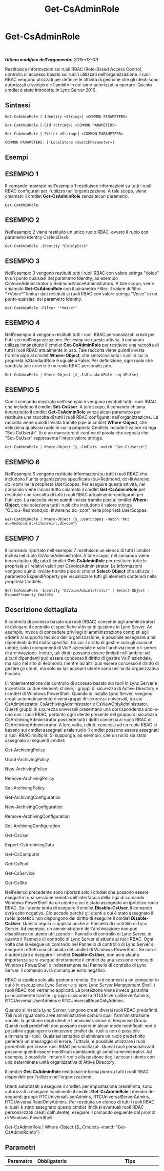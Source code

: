 ﻿---
title: Get-CsAdminRole
TOCTitle: Get-CsAdminRole
ms:assetid: ea15ee37-f7a1-4e67-afe8-08e63e8ca765
ms:mtpsurl: https://technet.microsoft.com/it-it/library/Gg399050(v=OCS.15)
ms:contentKeyID: 49302364
ms.date: 08/24/2015
mtps_version: v=OCS.15
ms.translationtype: HT
---

# Get-CsAdminRole

 

_**Ultima modifica dell'argomento:** 2015-03-09_

Restituisce informazioni sui ruoli RBAC (Role-Based Access Control, controllo di accesso basato sui ruoli) utilizzati nell'organizzazione. I ruoli RBAC vengono utilizzati per definire le attività di gestione che gli utenti sono autorizzati a svolgere e l'ambito in cui sono autorizzati a operare. Questo cmdlet è stato introdotto in Lync Server 2010.

## Sintassi

    Get-CsAdminRole [-Identity <String>] <COMMON PARAMETERS>

    Get-CsAdminRole [-Sid <String>] <COMMON PARAMETERS>

    Get-CsAdminRole [-Filter <String>] <COMMON PARAMETERS>

    COMMON PARAMETERS: [-LocalStore <SwitchParameter>]

## Esempi

## ESEMPIO 1

Il comando mostrato nell'esempio 1 restituisce informazioni su tutti i ruoli RBAC configurati per l'utilizzo nell'organizzazione. A tale scopo, viene chiamato il cmdlet **Get-CsAdminRole** senza alcun parametro.

    Get-CsAdminRole

## ESEMPIO 2

Nell'esempio 2 viene restituito un unico ruolo RBAC, ovvero il ruolo con parametro Identity CsHelpDesk.

    Get-CsAdminRole -Identity "CsHelpDesk"

## ESEMPIO 3

Nell'esempio 3 vengono restituiti tutti i ruoli RBAC con valore stringa "Voice" in un punto qualsiasi del parametro Identity, ad esempio CsVoiceAdministrator o RedmondVoiceAdministrators. A tale scopo, viene chiamato **Get-CsAdminRole** con il parametro Filter. Il valore di filtro "\*Voice\*" limita i dati restituiti ai ruoli RBAC con valore stringa "Voice" in un punto qualsiasi del parametro Identity.

    Get-CsAdminRole -Filter "*Voice*"

## ESEMPIO 4

Nell'esempio 4 vengono restituiti tutti i ruoli RBAC personalizzati creati per l'utilizzo nell'organizzazione. Per eseguire questa attività, il comando utilizza innanzitutto il cmdlet **Get-CsAdminRole** per restituire una raccolta di tutti i ruoli RBAC attualmente in uso. Tale raccolta viene quindi inviata tramite pipe al cmdlet **Where-Object**, che seleziona solo i ruoli in cui la proprietà IsStandardRole è uguale a False. Per definizione, ogni ruolo che soddisfa tale criterio è un ruolo RBAC personalizzato.

    Get-CsAdminRole | Where-Object {$_.IsStandardRole -eq $False}

## ESEMPIO 5

Con il comando mostrato nell'esempio 5 vengono restituiti tutti i ruoli RBAC che includono il cmdlet **Set-CsUser**. A tale scopo, il comando chiama innanzitutto il cmdlet **Get-CsAdminRole** senza alcun parametro per restituire una raccolta di tutti i ruoli RBAC configurati nell'organizzazione. La raccolta viene quindi inviata tramite pipe al cmdlet **Where-Object**, che seleziona qualsiasi ruolo in cui la proprietà Cmdlets include il valore stringa "Set-CsUser\\b". \\b è un marcatore di confine di parola che segnala che "Set-CsUser" rappresenta l'intero valore stringa.

    Get-CsAdminRole | Where-Object {$_.Cmdlets -match "Set-CsUser\b"}

## ESEMPIO 6

Nell'esempio 6 vengono restituite informazioni su tutti i ruoli RBAC che includono l'unità organizzativa specificata (ou=Redmond, dc=litwareinc, dc=com) nella proprietà UserScopes. Per eseguire questa attività, nel comando viene innanzitutto chiamato il cmdlet **Get-CsAdminRole** per restituire una raccolta di tutti i ruoli RBAC attualmente configurati per l'utilizzo. La raccolta viene quindi inviata tramite pipe al cmdlet **Where-Object**, che seleziona tutti i ruoli che includono il valore stringa "OU:ou=Redmond,dc=litwareinc,dc=com" nella proprietà UserScopes.

    Get-CsAdminRole | Where-Object {$_.UserScopes -match "OU: ou=Redmond,dc=litwareinc,dc=com"}

## ESEMPIO 7

Il comando riportato nell'esempio 7 restituisce un elenco di tutti i cmdlet inclusi nel ruolo CsVoiceAdministrator. A tale scopo, nel comando viene innanzitutto utilizzato il cmdlet **Get-CsAdminRole** per restituire tutte le proprietà e i relativi valori per CsVoiceAdministrator. Le informazioni vengono quindi inviate tramite pipe al cmdlet **Select-Object** che utilizza il parametro ExpandProperty per visualizzare tutti gli elementi contenuti nella proprietà Cmdlets.

    Get-CsAdminRole -Identity "CsVoiceAdministrator" | Select-Object -ExpandProperty Cmdlets

## Descrizione dettagliata

Il controllo di accesso basato sui ruoli (RBAC) consente agli amministratori di delegare il controllo di specifiche attività di gestione in Lync Server. Ad esempio, invece di concedere privilegi di amministrazione completi agli addetti al supporto tecnico dell'organizzazione, è possibile assegnare a tali dipendenti diritti molto specifici, tra cui il diritto di gestire solo gli account utente, solo i componenti di VoIP aziendale e solo l'archiviazione e il server di archiviazione. Inoltre, tali diritti possono essere limitati nell'ambito: ad alcuni dipendenti può essere concesso il diritto di gestire VoIP aziendale, ma solo nel sito di Redmond, mentre ad altri può essere concesso il diritto di gestire gli utenti, ma solo se tali account utente sono nell'unità organizzativa Finante.

L'implementazione del controllo di accesso basato sui ruoli in Lync Server è incentrata su due elementi chiave, i gruppi di sicurezza di Active Directory e i cmdlet di Windows PowerShell. Quando si installa Lync Server, vengono creati automaticamente diversi gruppi di sicurezza universali, tra cui CsAdministrator, CsArchivingAdministrator e CsViewOnlyAdministrator. Questi gruppi di sicurezza universali presentano una corrispondenza uno-a-uno con i ruoli RBAC, pertanto ogni utente presente nel gruppo di sicurezza CsArchivingAdministrator possiede tutti i diritti concessi al ruolo RBAC di CsArchivingAdministrator. A loro volta, i diritti concessi ad un ruolo RBAC si basano sui cmdlet assegnati a tale ruolo (i cmdlet possono essere assegnati a ruoli RBAC multipli). Si supponga, ad esempio, che un ruolo sia stato assegnato ai seguenti cmdlet:

Get-ArchivingPolicy

Grant-ArchivingPolicy

New-ArchivingPolicy

Remove-ArchivingPolicy

Set-ArchivingPolicy

Get-ArchivingConfiguration

New-ArchivingConfiguration

Remove-ArchivingConfiguration

Set-ArchivingConfiguration

Get-CsUser

Export-CsArchivingData

Get-CsComputer

Get-CsPool

Get-CsService

Get-CsSite

Nell'elenco precedente sono riportati solo i cmdlet che possono essere eseguiti in una sessione remota dell'interfaccia della riga di comando Windows PowerShell da un utente a cui è stato assegnato un ipotetico ruolo RBAC. Se l'utente tenta di eseguire il cmdlet **Disable-CsUser**, il comando avrà esito negativo. Ciò accade perché gli utenti a cui è stato assegnato il ruolo ipotetico non dispongono del diritto di eseguire il cmdlet **Disable-CsUser**. Questa regola si applica anche al Pannello di controllo di Lync Server. Ad esempio, un amministratore dell'archiviazione non può disabilitare un utente utilizzando il Pannello di controllo di Lync Server, in quanto il Pannello di controllo di Lync Server si attiene ai ruoli RBAC. Ogni volta che si esegue un comando nel Pannello di controllo di Lync Server si esegue in effetti una chiamata del cmdlet di Windows PowerShell. Se non si è autorizzati a eseguire il cmdlet **Disable-CsUser**, non avrà alcuna importanza se si esegue direttamente il cmdlet da una sessione remota di Windows PowerShell o indirettamente nel Pannello di controllo di Lync Server. Il comando avrà comunque esito negativo.

RBAC si applica solo alla gestione remota. Se si è connessi a un computer in cui è in esecuzione Lync Server e si apre Lync Server Management Shell, i ruoli RBAC non verranno applicati. La protezione viene invece garantita principalmente tramite i gruppi di sicurezza RTCUniversalServerAdmins, RTCUniversalUserAdmins e RTCUniversalReadOnlyAdmins.

Quando si installa Lync Server, vengono creati diversi ruoli RBAC predefiniti. Tali ruoli riguardano aree amministrative comuni quali l'amministrazione vocale, la gestione degli utenti e l'amministrazione di Response Group. Questi ruoli predefiniti non possono essere in alcun modo modificati: non è possibile aggiungere o rimuovere cmdlet dai ruoli e non è possibile eliminare tali ruoli. Qualsiasi tentativo di eliminare un ruolo predefinito genererà un messaggio di errore. Tuttavia, è possibile utilizzare i ruoli predefiniti per creare ruoli RBAC personalizzati. Questi ruoli personalizzati possono quindi essere modificati cambiando gli ambiti amministrativi. Ad esempio, è possibile limitare il ruolo alla gestione degli account utente con una determinata unità organizzativa di Attive Directory.

Il cmdlet **Get-CsAdminRole** restituisce informazioni su tutti i ruoli RBAC disponibili per l'utilizzo nell'organizzazione.

Utenti autorizzati a eseguire il cmdlet: per impostazione predefinita, sono autorizzati a eseguire localmente il cmdlet **Get-CsAdminRole** i membri dei seguenti gruppi: RTCUniversalUserAdmins, RTCUniversalServerAdmins, RTCUniversalReadOnlyAdmins. Per restituire un elenco di tutti i ruoli RBAC ai quali è stato assegnato questo cmdlet (inclusi eventuali ruoli RBAC personalizzati creati dall'utente), eseguire il comando seguente dal prompt di Windows PowerShell:

Get-CsAdminRole | Where-Object {$\_.Cmdlets –match "Get-CsAdminRole\\b"}

## Parametri


<table>
<colgroup>
<col style="width: 25%" />
<col style="width: 25%" />
<col style="width: 25%" />
<col style="width: 25%" />
</colgroup>
<thead>
<tr class="header">
<th>Parametro</th>
<th>Obbligatorio</th>
<th>Tipo</th>
<th>Descrizione</th>
</tr>
</thead>
<tbody>
<tr class="odd">
<td><p><em>Filter</em></p></td>
<td><p>Facoltativo</p></td>
<td><p>System.String</p></td>
<td><p>Consente di utilizzare caratteri jolly per specificare il ruolo o i ruoli RBAC da restituire. Ad esempio, per restituire tutti i ruoli che includono il valore stringa &quot;Redmond&quot; nel parametro Identity, è possibile utilizzare la seguente sintassi: -Filter &quot;*Redmond*&quot;.</p></td>
</tr>
<tr class="even">
<td><p><em>Identity</em></p></td>
<td><p>Facoltativo</p></td>
<td><p>System.String</p></td>
<td><p>Identificatore univoco per il ruolo RBAC da restituire. L'identità per un ruolo RBAC deve corrispondere a quella di SamAccountName per il gruppo di sicurezza universale di Active Directory associato a tale ruolo. Ad esempio, il ruolo Help Desk ha un valore Identity uguale a CsHelpDesk e CsHelpDesk è anche il valore SamAccountName del gruppo di sicurezza di Active Directory associato a tale ruolo.</p></td>
</tr>
<tr class="odd">
<td><p><em>LocalStore</em></p></td>
<td><p>Facoltativo</p></td>
<td><p>System.Management.Automation.SwitchParameter</p></td>
<td><p>Recupera i dati RBAC dalla replica locale dell'archivio di gestione centrale anziché dall'archivio di gestione centrale stesso.</p></td>
</tr>
<tr class="even">
<td><p><em>Sid</em></p></td>
<td><p>Facoltativo</p></td>
<td><p>System.String</p></td>
<td><p>Consente di utilizzare un ID di sicurezza (SID) per specificare il ruolo RBAC da recuperare. I SID vengono assegnati da Lync Server al momento della creazione del ruolo RBAC e sono simili a quello riportato di seguito: S-1-5-21-1573807623-1597889489-1765977225-1145.</p>
<p>Lo stesso SID è disponibile anche nel gruppo di sicurezza di Active Directory.</p></td>
</tr>
</tbody>
</table>


## Tipi di input

Nessuno.

## Tipi restituiti

Il cmdlet **Get-CsAdminRole** restituisce istanze dell'oggetto Microsoft.Rtc.Management.WritableConfig.Settings.Roles.Role.

